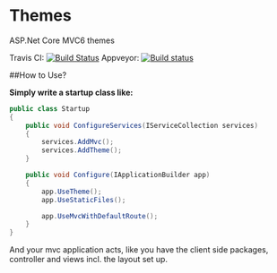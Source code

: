 # Themes
ASP.Net Core MVC6 themes

Travis CI:
[![Build Status](https://travis-ci.org/Ausm/Themes.svg?branch=master)](https://travis-ci.org/Ausm/Themes)
Appveyor:
[![Build status](https://ci.appveyor.com/api/projects/status/3ppghqrpyal0f45i/branch/master?svg=true)](https://ci.appveyor.com/project/Ausm/themes/branch/master)

##How to Use?


**Simply write a startup class like:**

```C#
public class Startup
{
    public void ConfigureServices(IServiceCollection services)
    {
        services.AddMvc();
        services.AddTheme();
    }

    public void Configure(IApplicationBuilder app)
    {
        app.UseTheme();
        app.UseStaticFiles();

        app.UseMvcWithDefaultRoute();
    }
}
```

And your mvc application acts, like you have the client side packages, controller and views incl. the layout set up.
